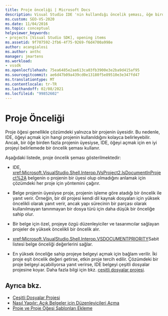 ```yaml
---
title: Proje önceliği | Microsoft Docs
description: Visual Studio IDE 'nin kullandığı öncelik şeması, öğe birden fazla projenin üyesiyse bir öğeyi açmak için en iyi projeyi tespit edin.
ms.custom: SEO-VS-2020
ms.date: 11/04/2016
ms.topic: conceptual
helpviewer_keywords:
- projects [Visual Studio SDK], opening items
ms.assetid: 9f707592-2fb6-4f75-9269-f6d4700a998e
author: acangialosi
ms.author: anthc
manager: jmartens
ms.workload:
- vssdk
ms.openlocfilehash: 75ea6485e2ae613ca03fb3900e3e2ba9d415af95
ms.sourcegitcommit: ae6d47b09a439cd0e13180f5e89510e3e347fd47
ms.translationtype: MT
ms.contentlocale: tr-TR
ms.lasthandoff: 02/08/2021
ms.locfileid: "99852602"
---
```

# <a name="project-priority"></a>Proje Önceliği
Proje öğesi genellikle çözümdeki yalnızca bir projenin üyesidir. Bu nedenle, IDE, öğeyi açmak için hangi projenin kullanıldığını kolayca belirleyebilir. Ancak, bir öğe birden fazla projenin üyesiyse, IDE, öğeyi açmak için en iyi projeyi belirlemede bir öncelik şeması kullanır.

 Aşağıdaki listede, proje öncelik şeması gösterilmektedir:

- IDE, <xref:Microsoft.VisualStudio.Shell.Interop.IVsProject2.IsDocumentInProject%2A> belgenin o projenin bir üyesi olup olmadığını anlamak için çözümdeki her proje için yöntemini çağırır.

- Belge projenin üyesiyse proje, projenin işleme göre atadığı bir öncelik ile yanıt verir. Örneğin, bir dil projesi kendi dil kaynak dosyaları için yüksek öncelikli olarak yanıt verir, ancak yapı sürecinin bir parçası olarak kullanılmayan tanınmayan bir dosya türü için daha düşük bir önceliğe sahip olur.

- Bir belge için özel, projeye özgü düzenleyiciler ve tasarımcılar sağlayan projeler de yüksek öncelikli bir öncelik alır.

- <xref:Microsoft.VisualStudio.Shell.Interop.VSDOCUMENTPRIORITY>Sabit listesi belge önceliği değerlerini sağlar.

- En yüksek önceliğe sahip projeye belgeyi açmak için bağlam verilir. İki proje eşit öncelik değeri getirse, etkin proje tercih edilir. Çözümdeki bir proje belgeyi açabiliyorsa yanıt verirse, IDE belgeyi çeşitli dosyalar projesine koyar. Daha fazla bilgi için bkz. [çeşitli dosyalar projesi](../../extensibility/internals/miscellaneous-files-project.md).

## <a name="see-also"></a>Ayrıca bkz.
- [Çeşitli Dosyalar Projesi](../../extensibility/internals/miscellaneous-files-project.md)
- [Nasıl Yapılır: Açık Belgeler için Düzenleyicileri Açma](../../extensibility/how-to-open-editors-for-open-documents.md)
- [Proje ve Proje Öğesi Şablonları Ekleme](../../extensibility/internals/adding-project-and-project-item-templates.md)
